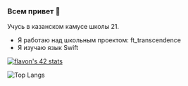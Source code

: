 ### Всем привет 👋

Учусь в казанском камусе школы 21.
- Я работаю над школьным проектом: ft_transcendence
- Я изучаю язык Swift

[![flavon's 42 stats](https://badge42.herokuapp.com/api/stats/flavon?privacyEmail=true&darkmode=true)](https://github.com/JaeSeoKim/badge42)

![Top Langs](https://github-readme-stats.vercel.app/api/top-langs/?username=Groosove&layout=compact)
<!--
**Groosove/Groosove** is a ✨ _special_ ✨ repository because its `README.md` (this file) appears on your GitHub profile.
Here are some ideas to get you started:

- 🔭 I’m currently working on ...
- 🌱 I’m currently learning ...
- 👯 I’m looking to collaborate on ...
- 🤔 I’m looking for help with ...
- 💬 Ask me about ...
- 📫 How to reach me: ...
- 😄 Pronouns: ...
- ⚡ Fun fact: ...
-->
